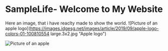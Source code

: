 # SampleLife- Welcome to My Website 
Here an image, that i have reaclty made to show the world. ![Picture of an apple logo](https://images.idgesg.net/images/article/2019/09/apple-logo-colors-01-100810554 large.3x2.jpg "Apple logo")

![Picture of an apple](https://www.discountpartysupplies.com.au/media/catalog/product/cache/bee498d0887183cc5ae5d15ff8c9c20c/f/r/frudeaf03.jpg "Apple")

